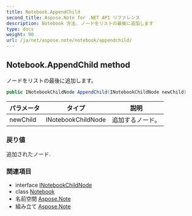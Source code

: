 ```yaml
---
title: Notebook.AppendChild
second_title: Aspose.Note for .NET API リファレンス
description: Notebook 方法. ノードをリストの最後に追加します
type: docs
weight: 90
url: /ja/net/aspose.note/notebook/appendchild/
---
```

## Notebook.AppendChild method

ノードをリストの最後に追加します。

```csharp
public INotebookChildNode AppendChild(INotebookChildNode newChild)
```

| パラメータ | タイプ | 説明 |
| --- | --- | --- |
| newChild | INotebookChildNode | 追加するノード。 |

### 戻り値

追加されたノード.

### 関連項目

* interface [INotebookChildNode](../../inotebookchildnode/)
* class [Notebook](../)
* 名前空間 [Aspose.Note](../../notebook/)
* 組み立て [Aspose.Note](../../../)


